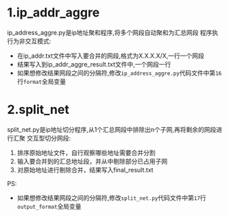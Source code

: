 # 1.ip_addr_aggre
ip_address_aggre.py是ip地址聚和程序,将多个网段自动聚和为汇总网段
程序执行为非交互模式:
- 在ip_addr.txt文件中写入要合并的网段,格式为X.X.X.X/X,一行一个网段
- 结果写入到ip_addr_aggre_result.txt文件中,一个网段一行
- 如果想修改结果网段之间的分隔符,修改`ip_address_aggre.py`代码文件中第`16`行`format`全局变量

# 2.split_net
split_net.py是ip地址切分程序,从1个汇总网段中排除出n个子网,再将剩余的网段进行汇聚
交互型切分网段:
1. 排序原始地址文件，自行观察哪些地址需要合并分割
2. 输入要合并到的汇总地址段，并从中剔除部分已占用子网
3. 对原始地址进行剔除合并，结果写入final_result.txt

PS: 
- 如果想修改结果网段之间的分隔符,修改`split_net.py`代码文件中第`17`行`output_format`全局变量